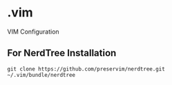 # .vim
VIM Configuration

## For NerdTree Installation
```
git clone https://github.com/preservim/nerdtree.git ~/.vim/bundle/nerdtree
```
